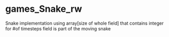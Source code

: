 # games_Snake_rw
Snake implementation using array[size of whole field] that contains integer for #of timesteps field is part of the moving snake
